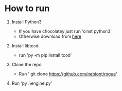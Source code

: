# How to run

 1. Install Python3
     * If you have chocolatey just run 'cinst python3'
     * Otherwise download from [here](https://www.python.org/downloads/release/python-374/)

2.  Install libtcod
    * run 'py -m pip install tcod'

3. Clone the repo
    * Run ' git clone https://github.com/nebiont/rogue'

4. Run 'py .\engine.py'